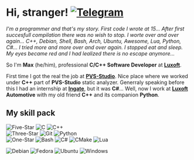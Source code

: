# Hi, stranger! [![Telegram](https://img.shields.io/badge/MrDvorak-27a3e2?style=social&logo=telegram)](https://t.me/mrdvorak)

*I'm a programmer and that's my story. First code I wrote at 15... After first succesfull compilation there was no wish to stop.
I worte over and over again... C++, Debian, Shell, Bash, Arch, Ubuntu, Awesome, Lua, Python, C#... I tried more and more over and over again.
I stopped eat and sleep. My eyes became red and I had lealized there is no escape anymore...*

So I'm **Max** (he/him), professional **C/C++ Software Developer** at [**Luxoft**](https://www.luxoft.com/).

First time I got the real the job at [**PVS-Studio**](https://pvs-studio.com/). Nice place where we worked under **C++** part of **PVS-Studio** static analyzer.
Generraly speaking before this I had an internship at [**Ingate**](https://ingate.ru/), but it was **C#**... Well, now I work at [**Luxoft**](https://www.luxoft.com/) **Automotive** with my old friend **C++** and its companion **Python**.

## My skill pack

<!--- Languages & Tools --->
![Five-Star](https://img.shields.io/badge/Skill-★★★-f80000?style=flat)
![C](https://img.shields.io/badge/C-grey?style=flat&logo=c&logoColor=white)
![C++](https://img.shields.io/badge/C%2B%2B-grey?style=flat&logo=cplusplus&logoColor=white)
\
![Three-Star](https://img.shields.io/badge/Skill-★★☆-f83e3e?style=flat)
![Git](https://img.shields.io/badge/Git-grey?style=flat&logo=git&logoColor=white)
![Python](https://img.shields.io/badge/Python-grey?style=flat&logo=python&logoColor=white)
\
![One-Star](https://img.shields.io/badge/Skill-★☆☆-f87c7c?style=flat)
![Bash](https://img.shields.io/badge/Bash-grey?style=flat&logo=gnubash&logoColor=white)
![C#](https://img.shields.io/badge/C%23-grey?style=flat&logo=csharp&logoColor=white)
![CMake](https://img.shields.io/badge/CMake-grey?style=flat&logo=cmake&logoColor=white)
![Lua](https://img.shields.io/badge/Lua-grey?style=flat&logo=lua&logoColor=white)

<!--- OS --->
![Debian](https://img.shields.io/badge/Debian-cc074d?style=flat&logo=debian&logoColor=white)
![Fedora](https://img.shields.io/badge/Fedora-294072?style=flat&logo=fedora&logoColor=white)
![Ubuntu](https://img.shields.io/badge/Ubuntu-dd4814?style=flat&logo=ubuntu&logoColor=white)
![Windows](https://img.shields.io/badge/Windows-0183dc?style=flat&logo=windows&logoColor=white)
